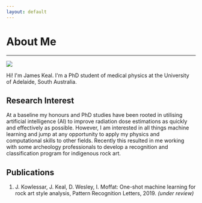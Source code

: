 ```yaml
---
layout: default
---
```


# About Me
---

<img class="profile-picture" src="https://avatars2.githubusercontent.com/u/2309403?s=300">

Hi! I'm James Keal.  I'm a PhD student of medical physics at the University of Adelaide, South Australia.

## Research Interest

At a baseline my honours and PhD studies have been rooted in utilising artificial intelligence (AI) to improve radiation dose estimations as quickly and effectively as possible.  However, I am interested in all things machine learning and jump at any opportunity to apply my physics and computational skills to other fields.  Recently this resulted in me working with some archeology professionals to develop a recognition and classification program for indigenous rock art.   

## Publications

1. J. Kowlessar, J. Keal, D. Wesley, I. Moffat: One-shot machine learning for rock art style analysis, Pattern Recognition Letters, 2019. *(under review)*
